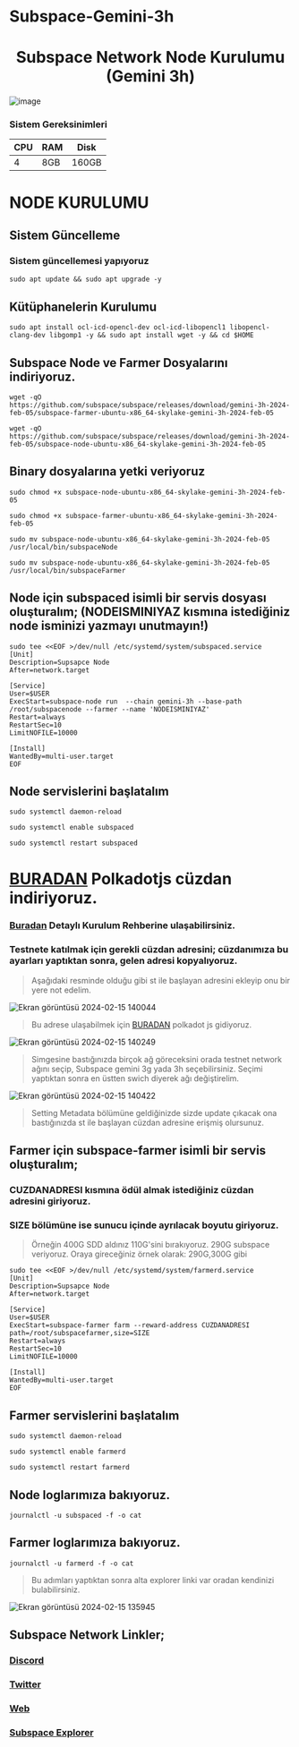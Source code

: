 # Subspace-Gemini-3h

# <h1 align="center">Subspace Network Node Kurulumu (Gemini 3h)

  
 ![image](https://user-images.githubusercontent.com/107190154/191179355-ac1b6ff1-095b-4937-8f2c-8578c0774345.gif)

### Sistem Gereksinimleri 

|CPU | RAM  | Disk  | 
|----|------|----------|
|   4| 8GB  | 160GB     |

  
# NODE KURULUMU
  
## Sistem Güncelleme
  
### Sistem güncellemesi yapıyoruz
```
sudo apt update && sudo apt upgrade -y
```
  
## Kütüphanelerin Kurulumu
```
sudo apt install ocl-icd-opencl-dev ocl-icd-libopencl1 libopencl-clang-dev libgomp1 -y && sudo apt install wget -y && cd $HOME
```
## Subspace Node ve Farmer Dosyalarını indiriyoruz.
```
wget -qO https://github.com/subspace/subspace/releases/download/gemini-3h-2024-feb-05/subspace-farmer-ubuntu-x86_64-skylake-gemini-3h-2024-feb-05
```
```
wget -qO https://github.com/subspace/subspace/releases/download/gemini-3h-2024-feb-05/subspace-node-ubuntu-x86_64-skylake-gemini-3h-2024-feb-05
```
## Binary dosyalarına yetki veriyoruz
```
sudo chmod +x subspace-node-ubuntu-x86_64-skylake-gemini-3h-2024-feb-05
```
```
sudo chmod +x subspace-farmer-ubuntu-x86_64-skylake-gemini-3h-2024-feb-05
```
```
sudo mv subspace-node-ubuntu-x86_64-skylake-gemini-3h-2024-feb-05 /usr/local/bin/subspaceNode
```
```
sudo mv subspace-node-ubuntu-x86_64-skylake-gemini-3h-2024-feb-05 /usr/local/bin/subspaceFarmer
 ```

##  Node için subspaced isimli bir servis dosyası oluşturalım; (NODEISMINIYAZ kısmına istediğiniz node isminizi yazmayı unutmayın!)
```
sudo tee <<EOF >/dev/null /etc/systemd/system/subspaced.service
[Unit]
Description=Supsapce Node
After=network.target

[Service]
User=$USER
ExecStart=subspace-node run  --chain gemini-3h --base-path /root/subspacenode --farmer --name 'NODEISMINIYAZ'
Restart=always
RestartSec=10
LimitNOFILE=10000

[Install]
WantedBy=multi-user.target
EOF
``` 
  
## Node servislerini başlatalım
```
sudo systemctl daemon-reload
```
```
sudo systemctl enable subspaced
```
```
sudo systemctl restart subspaced
```
# [BURADAN](https://chrome.google.com/webstore/detail/polkadot%7Bjs%7D-extension/mopnmbcafieddcagagdcbnhejhlodfdd) Polkadotjs cüzdan indiriyoruz.

### [Buradan](https://coinhunterstr.com/polkadot-cuzdan-nasil-olusturulur-2/) Detaylı Kurulum Rehberine ulaşabilirsiniz.

### Testnete katılmak için gerekli cüzdan adresini; cüzdanımıza bu ayarları yaptıktan sonra, gelen adresi kopyalıyoruz.

> Aşağıdaki resminde olduğu gibi st ile başlayan adresini ekleyip onu bir yere not edelim.

![Ekran görüntüsü 2024-02-15 140044](https://github.com/CoinHuntersTR/Subspace-Gemini-3h/assets/111747226/e1451b1a-07b6-46c1-8dc9-9a1819fb6e96)

> Bu adrese ulaşabilmek için [BURADAN](https://polkadot.js.org/apps/) polkadot js gidiyoruz.

![Ekran görüntüsü 2024-02-15 140249](https://github.com/CoinHuntersTR/Subspace-Gemini-3h/assets/111747226/17bf69f8-cad4-4635-8e0e-b30ff09e55c9)

> Simgesine bastığınızda birçok ağ göreceksini orada testnet network ağını seçip, Subspace gemini 3g yada 3h seçebilirsiniz. Seçimi yaptıktan sonra en üstten swich diyerek ağı değiştirelim.

![Ekran görüntüsü 2024-02-15 140422](https://github.com/CoinHuntersTR/Subspace-Gemini-3h/assets/111747226/c99a09f6-5276-4d83-a735-ba755dd2cb6b)

> Setting Metadata bölümüne geldiğinizde sizde update çıkacak ona bastığınızda st ile başlayan cüzdan adresine erişmiş olursunuz.

## Farmer için subspace-farmer isimli bir servis oluşturalım;
  
### CUZDANADRESI kısmına ödül almak istediğiniz cüzdan adresini giriyoruz. 
### SIZE bölümüne ise sunucu içinde ayrılacak boyutu giriyoruz. 
  
> Örneğin 400G SDD aldınız 110G'sini bırakıyoruz. 290G subspace veriyoruz. Oraya gireceğiniz örnek olarak: 290G,300G gibi 

 ```
sudo tee <<EOF >/dev/null /etc/systemd/system/farmerd.service
[Unit]
Description=Supsapce Node
After=network.target

[Service]
User=$USER
ExecStart=subspace-farmer farm --reward-address CUZDANADRESI path=/root/subspacefarmer,size=SIZE
Restart=always
RestartSec=10
LimitNOFILE=10000

[Install]
WantedBy=multi-user.target
EOF
```
## Farmer servislerini başlatalım
```
sudo systemctl daemon-reload
```
```
sudo systemctl enable farmerd
```
```
sudo systemctl restart farmerd
```  
## Node loglarımıza bakıyoruz.
```
journalctl -u subspaced -f -o cat
```  

## Farmer loglarımıza bakıyoruz.
```
journalctl -u farmerd -f -o cat
```  
> Bu adımları yaptıktan sonra alta explorer linki var oradan kendinizi bulabilirsiniz.

![Ekran görüntüsü 2024-02-15 135945](https://github.com/CoinHuntersTR/Subspace-Gemini-3h/assets/111747226/abd5edaa-bacf-4484-8fb7-92d99b1615f7)

 ## Subspace Network Linkler;
  
### [Discord](https://discord.gg/subspace-network)
### [Twitter](https://twitter.com/NetworkSubspace)
### [Web](https://subspace.network/)
### [Subspace Explorer](https://telemetry.subspace.network/#list/0x0c121c75f4ef450f40619e1fca9d1e8e7fbabc42c895bc4790801e85d5a91c34)
 
 
